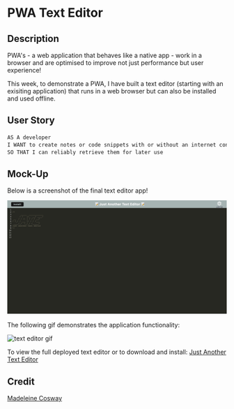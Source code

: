 # PWA Text Editor


## Description

PWA's - a web application that behaves like a native app - work in a browser and are optimised to improve not just performance but user experience!

This week, to demonstrate a PWA, I have built a text editor (starting with an exisiting application) that runs in a web browser but can also be installed and used offline. 


## User Story

```md
AS A developer
I WANT to create notes or code snippets with or without an internet connection
SO THAT I can reliably retrieve them for later use
```


## Mock-Up

Below is a screenshot of the final text editor app!


![text editor app](./assets/texteditor.png)



The following gif demonstrates the application functionality:


![text editor gif](./assets/texteditor.gif)



To view the full deployed text editor or to download and install: [Just Another Text Editor](https://tranquil-waters-73039.herokuapp.com/)


## Credit


[Madeleine Cosway](https://github.com/madeleinesc)